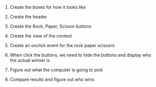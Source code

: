 1. Create the boxes for how it looks like

2. Create the header

3. Create the Rock, Paper, Scissor buttons

4. Create the view of the contest

5.  Create an onclick event for the rock paper scissors

6. When click the buttons, we need to hide the buttons and display who the actual winner is

7. Figure out what the computer is going to pick

8. Compare results and figure out who wins